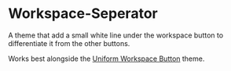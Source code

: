 
# Workspace-Seperator

A theme that add a small white line under the workspace button
to differentiate it from the other buttons.

Works best alongside the [Uniform Workspace Button](https://zen-browser.app/themes/5ac61d13-a0dc-400e-aaa0-0f10fd3a7d0c) theme.
